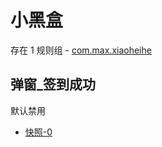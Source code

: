 # 小黑盒

存在 1 规则组 - [com.max.xiaoheihe](/src/apps/com.max.xiaoheihe.ts)

## 弹窗\_签到成功

默认禁用

- [快照-0](https://i.gkd.li/import/13421535)
